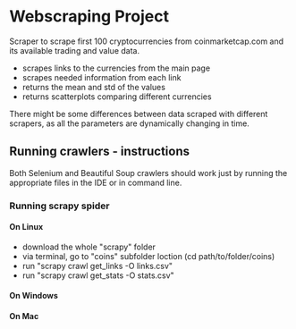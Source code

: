 # Webscraping Project

Scraper to scrape first 100 cryptocurrencies from coinmarketcap.com and its available trading and value data.

- scrapes links to the currencies from the main page
- scrapes needed information from each link
- returns the mean and std of the values
- returns scatterplots comparing different currencies

There might be some differences between data scraped with different scrapers, as all the parameters are dynamically changing in time.

## Running crawlers - instructions

Both Selenium and Beautiful Soup crawlers should work just by running the appropriate files in the IDE or in command line.
### Running scrapy spider

#### On Linux
- download the whole "scrapy" folder
- via terminal, go to "coins" subfolder loction (cd path/to/folder/coins)
- run "scrapy crawl get_links -O links.csv"
- run "scrapy crawl get_stats -O stats.csv"

#### On Windows

#### On Mac
